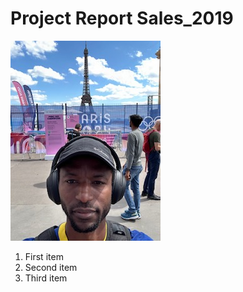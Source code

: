 # Project Report Sales_2019
![Oury](assets/images/image3.jpeg)
1. First item
2. Second item
3. Third item
